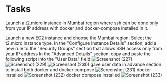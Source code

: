 # Tasks
Launch a t2.micro instance in Mumbai region where ssh can be done only from your IP address with docker and docker-compose installed in it.

Launch a new EC2 instance and choose the Mumbai region.
Select the t2.micro instance type.
In the "Configure Instance Details" section, add a new rule to the "Security Groups" section that allows SSH access only from your IP address
In the "Advanced Details" section, copy and paste the following script into the "User Data" field
![Screenshot (227)](https://github.com/cloudmoh/Tasks/assets/126796948/a2d08c50-be7c-4240-a2ce-4267b5a4543c)
![Screenshot (229)](https://github.com/cloudmoh/Tasks/assets/126796948/2e8a391b-a1ee-4975-9388-d7bb88b1c820)
![Screenshot (230)](https://github.com/cloudmoh/Tasks/assets/126796948/2e425da1-6da9-44af-98f0-700c5442631c)
gave user data in advance section to install both docker and docker compose
![Screenshot (231)](https://github.com/cloudmoh/Tasks/assets/126796948/e078523b-a43e-4eb9-a867-daa7469bfb1e)
docker installed
![Screenshot (232)](https://github.com/cloudmoh/Tasks/assets/126796948/6bf46f96-a4f2-45c8-a054-9859dc08f972)
docker compose installed
![Screenshot (233)](https://github.com/cloudmoh/Tasks/assets/126796948/c4251b87-79ab-4e40-a9e2-348236acb4c1)
